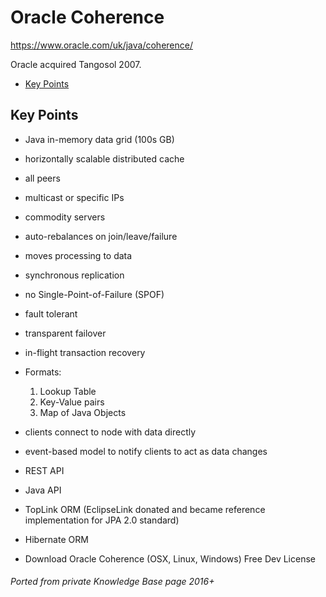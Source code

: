 # Oracle Coherence

<https://www.oracle.com/uk/java/coherence/>

Oracle acquired Tangosol 2007.

<!-- INDEX_START -->

- [Key Points](#key-points)

<!-- INDEX_END -->

## Key Points

- Java in-memory data grid (100s GB)
- horizontally scalable distributed cache
- all peers
- multicast or specific IPs
- commodity servers
- auto-rebalances on join/leave/failure
- moves processing to data
- synchronous replication
- no Single-Point-of-Failure (SPOF)
- fault tolerant
- transparent failover
- in-flight transaction recovery


- Formats:
  1. Lookup Table
  1. Key-Value pairs
  1. Map of Java Objects


- clients connect to node with data directly
- event-based model to notify clients to act as data changes
- REST API
- Java API
- TopLink ORM (EclipseLink donated and became reference implementation for JPA 2.0 standard)
- Hibernate ORM
- Download Oracle Coherence (OSX, Linux, Windows) Free Dev License

###### Ported from private Knowledge Base page 2016+
